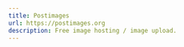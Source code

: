 ```yaml
---
title: Postimages
url: https://postimages.org
description: Free image hosting / image upload.
---
```

